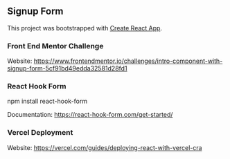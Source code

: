 ## Signup Form

This project was bootstrapped with [Create React App](https://github.com/facebook/create-react-app).

### Front End Mentor Challenge

Website: https://www.frontendmentor.io/challenges/intro-component-with-signup-form-5cf91bd49edda32581d28fd1

### React Hook Form

npm install react-hook-form

Documentation: https://react-hook-form.com/get-started/

### Vercel Deployment

Website: https://vercel.com/guides/deploying-react-with-vercel-cra
